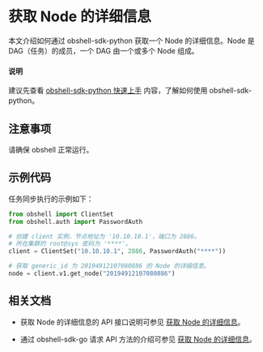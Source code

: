 # 获取 Node 的详细信息

本文介绍如何通过 obshell-sdk-python 获取一个 Node 的详细信息。Node 是 DAG（任务）的成员，一个 DAG 由一个或多个 Node 组成。

<main id="notice" type='explain'>
  <h4>说明</h4>
  <p>建议先查看 <a href='100.quickstart-of-python.md'>obshell-sdk-python 快速上手</a> 内容，了解如何使用 obshell-sdk-python。</p>
</main>

## 注意事项

请确保 obshell 正常运行。

## 示例代码

任务同步执行的示例如下：

```python
from obshell import ClientSet
from obshell.auth import PasswordAuth

# 创建 client 实例，节点地址为 '10.10.10.1'，端口为 2886。
# 所在集群的 root@sys 密码为 '****'。
client = ClientSet("10.10.10.1", 2886, PasswordAuth("****"))

# 获取 generic_id 为 20194912107080886 的 Node 的详细信息。
node = client.v1.get_node("20194912107080886")
```

## 相关文档

* 获取 Node 的详细信息的 API 接口说明可参见 [获取 Node 的详细信息](../../400.obshell-api-reference/2100.get-node-detail.md)。

* 通过 obshell-sdk-go 请求 API 方法的介绍可参见 [获取 Node 的详细信息](../200.go/2100.get-node-detail-of-go.md)。
